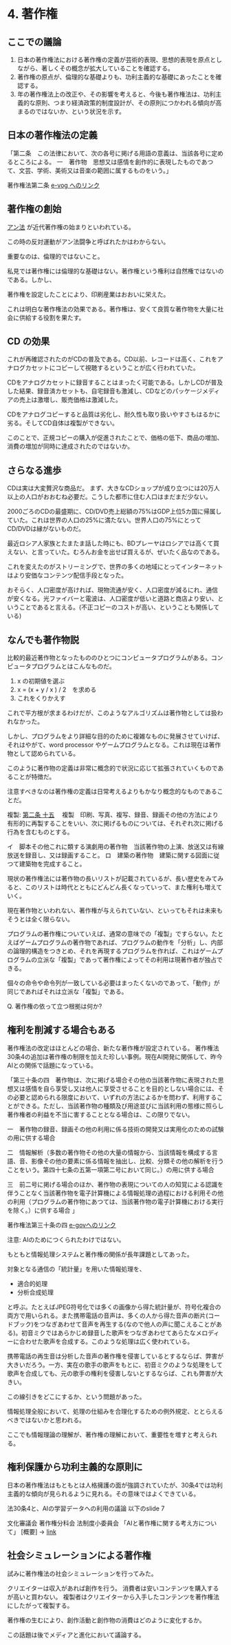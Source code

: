 # 4. 著作権

## ここでの議論

1. 日本の著作権法における著作権の定義が芸術的表現、思想的表現を原点としながら、著しくその概念が拡大していることを確認する。
1. 著作権の原点が、倫理的な基礎よりも、功利主義的な基礎にあったことを確認する。
1. 年の著作権法上の改正や、その影響を考えると、今後も著作権法は、功利主義的な原則、つまり経済政策的制度設計が、その原則につかわれる傾向が高まるのではないか、という状況を示す。

## 日本の著作権法の定義


「第二条　この法律において、次の各号に掲げる用語の意義は、当該各号に定めるところによる。
一　著作物　思想又は感情を創作的に表現したものであつて、文芸、学術、美術又は音楽の範囲に属するものをいう。」

著作権法第二条 [e-vog へのリンク](https://elaws.e-gov.go.jp/document?lawid=345AC0000000048)

## 著作権の創始

[アン法](https://ja.wikipedia.org/wiki/%E3%82%A2%E3%83%B3%E6%B3%95) が近代著作権の始まりといわれている。

この時の反対運動がアン法闘争と呼ばれたかはわからない。

重要なのは、倫理的ではないこと。

私見では著作権には倫理的な基礎はない。著作権という権利は自然権ではないのである。しかし、

著作権を設定したことにより、印刷産業はおおいに栄えた。

これは明白な著作権法の効果である。著作権は、安くて良質な著作物を大量に社会に供給する役割を果たす。

## CD の効果

これが再確認されたのがCDの普及である。CD以前、レコードは高く、これをアナログカセットにコピーして視聴するということが広く行われていた。

CDをアナログカセットに録音することはまったく可能である。しかしCDが普及した結果、録音済カセットも、自宅録音も激減し、CDなどのパッケージメディアの売上は激増し、販売価格は激減した。

CDをアナログコピーすると品質は劣化し、耐久性も取り扱いやすさもはるかに劣る。そしてCD自体は複製ができない。

このことで、正規コピーの購入が促進されたことで、価格の低下、商品の増加、消費の増加が同時に達成されたのではないか。

## さらなる進歩

CDは実は大変贅沢な商品だ。
まず、大きなCDショップが成り立つには20万人以上の人口がおおむね必要だ。こうした都市に住む人口はまだまだ少ない。

2000ごろのCDの最盛期に、CD/DVD売上総額の75%はGDP上位5カ国に帰属していた。これは世界の人口の25%に満たない。世界人口の75%にとってCD/DVDは縁がないものだ。

最近ロシア人家族とたまたま話した時にも、BDプレーヤはロシアでは高くて買えない、と言っていた。むろんお金を出せば買えるが、ぜいたく品なのである。

これを変えたのがストリーミングで、世界の多くの地域にとってインターネットはより安価なコンテンツ配信手段となった。

おそらく、人口密度が高ければ、現物流通が安く、人口密度が減るにれ、通信が安くなる。光ファイバーと電波は、人口密度が低いと道路と商店より安い、ということであると言える。(不正コピーのコストが高い、ということも関係している)

## なんでも著作物説

比較的最近著作物となったもののひとつにコンピュータプログラムがある。コンピュータプログラムとはこんなものだ。

 1. x の初期値を選ぶ
 1. x = (x + y / x ) / 2　を求める
 1. これをくりかえす

これで平方根が求まるわけだが、このようなアルゴリズムは著作物としては扱われなかった。

しかし、プログラムをより詳細な目的のために複雑なものに発展させていけば、それはやがて、word processor やゲームプログラムとなる。これは現在は著作物として認められている。


このように著作物の定義は非常に概念的で状況に応じて拡張されていくものであることが特徴だ。

注意すべきなのは著作権の定義は日常考えるよりもかなり概念的なものであることだ。

複製: 
[第二条 十五](
    https://elaws.e-gov.go.jp/document?lawid=345AC0000000048_20220617_504AC0000000068#Mp-At_2) 　複製　印刷、写真、複写、録音、録画その他の方法により有形的に再製することをいい、次に掲げるものについては、それぞれ次に掲げる行為を含むものとする。

イ　脚本その他これに類する演劇用の著作物　当該著作物の上演、放送又は有線放送を録音し、又は録画すること。
ロ　建築の著作物　建築に関する図面に従つて建築物を完成すること。

現状の著作権法には著作物の長いリストが記載されているが、長い歴史をみてみると、このリストは時代とともにどんどん長くなっていって、また権利も増えていく。

現在著作物といわれない、著作権が与えられていない、といってもそれは未来もそうとは全く限らない。


プログラムの著作権についていえば、通常の意味での「複製」ですらない。たとえばゲームプログラムの著作物であれば、プログラムの動作を「分析」し、内部の論理的構造をつきとめ、それを再現するプログラムを作れば、これはゲームプログラムの立派な「複製」であって著作権によってその利用は現著作者が独占できる。

個々の命令や命令列が一致している必要はまったくないのであって、「動作」が同じであればそれは立派な「複製」である。

Q. 著作権の依って立つ根拠は何か?


## 権利を削減する場合もある

著作権法の改定はほとんどの場合、新たな著作権が設定されている。
著作権法30条4の追加は著作権の制限を加えた珍しい事例。現在AI開発に関係して、昨今AIとの関係で話題になっている。


「第三十条の四　著作物は、次に掲げる場合その他の当該著作物に表現された思想又は感情を自ら享受し又は他人に享受させることを目的としない場合には、その必要と認められる限度において、いずれの方法によるかを問わず、利用することができる。ただし、当該著作物の種類及び用途並びに当該利用の態様に照らし著作権者の利益を不当に害することとなる場合は、この限りでない。

一　著作物の録音、録画その他の利用に係る技術の開発又は実用化のための試験の用に供する場合

二　情報解析（多数の著作物その他の大量の情報から、当該情報を構成する言語、音、影像その他の要素に係る情報を抽出し、比較、分類その他の解析を行うことをいう。第四十七条の五第一項第二号において同じ。）の用に供する場合

三　前二号に掲げる場合のほか、著作物の表現についての人の知覚による認識を伴うことなく当該著作物を電子計算機による情報処理の過程における利用その他の利用（プログラムの著作物にあつては、当該著作物の電子計算機における実行を除く。）に供する場合 」

著作権法第三十条の四
[e-govへのリンク](https://elaws.e-gov.go.jp/document?lawid=345AC0000000048#Mp-At_30_4)


注意: AIのためにつくられたわけではない。

もともと情報処理システムと著作権の関係が長年課題としてあった。

対象となる通信の「統計量」を用いた情報処理を、

- 適合的処理
- 分析合成処理

と呼ぶ。たとえばJPEG符号化では多くの画像から得た統計量が、符号化複合の両方で用いられる。また携帯電話の音声は、多くの人から得た音声の断片(コードブック)をつなぎあわせて音声を再生する(なので他人の声に聞こえることがある)。初音ミクではあらかじめ録音した歌声をつなぎあわせてあらたなメロディーに合わせた歌声を合成する。このような処理は広く使われている。

携帯電話の再生音は分析した音声の著作権を侵害しているとするならば、弊害が大きいだろう。一方、実在の歌手の歌声をもとに、初音ミクのような処理をして歌声を合成しても、元の歌手の権利を侵害しないとするならば、これも弊害が大きい。

この線引きをどこにするか、という問題があった。

情報処理全般において、処理の仕組みを合理化するための例外規定、ととらえるべきではないかと思われる。

ここでも情報理論の理解が、著作権の理解において、重要性を増すと考えられる。

## 権利保護から功利主義的な原則に

日本の著作権法はもともとは人格擁護の面が強調されていたが、30条4では功利主義的な傾向が見られるように見れる。その意味ではよくできている。


法30条4と、AIの学習データへの利用の議論 以下のslide 7

文化審議会 著作権分科会 法制度小委員会 「AIと著作権に関する考え方について」 [概要] -> [link](https://www.bunka.go.jp/seisaku/bunkashingikai/chosakuken/pdf/94037901_02.pdf#:~:text=%E8%91%97%E4%BD%9C%E6%A8%A9%E6%B3%95%28%E6%8A%9C%E7%B2%8B%29,%28%E8%91%97%E4%BD%9C%E7%89%A9%E3%81%AB%E8%A1%A8%E7%8F%BE%E3%81%95%E3%82%8C%E3%81%9F%E6%80%9D%E6%83%B3%E5%8F%88%E3%81%AF%E6%84%9F%E6%83%85%E3%81%AE%E4%BA%AB%E5%8F%97%E3%82%92%E7%9B%AE%E7%9A%84%E3%81%A8%E3%81%97%E3%81%AA%E3%81%84%E5%88%A9%E7%94%A8%29%E7%AC%AC30%E6%9D%A1%E3%81%AE4%E8%91%97%E4%BD%9C%E7%89%A9%E3%81%AF%E3%80%81%E6%AC%A1%E3%81%AB%E6%8E%B2%E3%81%92%E3%82%8B%E5%A0%B4%E5%90%88%E3%81%9D%E3%81%AE%E4%BB%96%E3%81%AE%E5%BD%93%E8%A9%B2%E8%91%97%E4%BD%9C%E7%89%A9%E3%81%AB%E8%A1%A8%E7%8F%BE%E3%81%95%E3%82%8C%E3%81%9F%E6%80%9D%E6%83%B3%E5%8F%88%E3%81%AF%E6%84%9F%E6%83%85%E3%82%92%E8%87%AA%E3%82%89%E4%BA%AB%E5%8F%97%E3%81%97%E5%8F%88%E3%81%AF%E4%BB%96%E4%BA%BA%E3%81%AB%E4%BA%AB%E5%8F%97%E3%81%95%E3%81%9B%E3%82%8B%E3%81%93%E3%81%A8%E3%82%92%E7%9B%AE%E7%9A%84%E3%81%A8%E3%81%97%E3%81%AA%E3%81%84%E5%A0%B4%E5%90%88%E3%81%AB%E3%81%AF%E3%80%81%E3%81%9D%E3%81%AE%E5%BF%85%E8%A6%81%E3%81%A8%E8%AA%8D%E3%82%81%E3%82%89%E3%82%8C%E3%82%8B%E9%99%90%E5%BA%A6%E3%81%AB%E3%81%8A%E3%81%84%E3%81%A6%E3%80%81%E3%81%84%E3%81%9A%E3%82%8C%E3%81%AE%E6%96%B9%E6%B3%95%E3%81%AB%E3%82%88%E3%82%8B%E3%81%8B%E3%82%92%E5%95%8F%E3%82%8F%E3%81%9A%E3%80%81%E5%88%A9%E7%94%A8%E3%81%99%E3%82%8B%E3%81%93%E3%81%A8%E3%81%8C%E3%81%A7%E3%81%8D%E3%82%8B%E3%80%82)



## 社会シミュレーションによる著作権

試みに著作権法の社会シミュレーションを行ってみた。

クリエイターは収入があれば創作を行う。
消費者は安いコンテンツを購入するが高いと買わない。
複製者はクリエイターから入手したコンテンツを著作権法にしたがって複製する。

著作権の生むにより、創作活動と創作物の消費はどのように変化するか。

この話題は後でメディアと進化において議論する。

